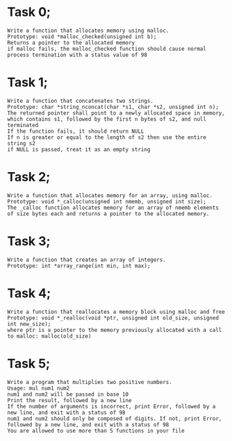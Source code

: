 # Task 0;
    Write a function that allocates memory using malloc.
    Prototype: void *malloc_checked(unsigned int b);
    Returns a pointer to the allocated memory
    if malloc fails, the malloc_checked function should cause normal process termination with a status value of 98

# Task 1;
    Write a function that concatenates two strings.
    Prototype: char *string_nconcat(char *s1, char *s2, unsigned int n);
    The returned pointer shall point to a newly allocated space in memory, which contains s1, followed by the first n bytes of s2, and null terminated
    If the function fails, it should return NULL
    If n is greater or equal to the length of s2 then use the entire string s2
    if NULL is passed, treat it as an empty string

# Task 2;
    Write a function that allocates memory for an array, using malloc.
    Prototype: void *_calloc(unsigned int nmemb, unsigned int size);
    The _calloc function allocates memory for an array of nmemb elements of size bytes each and returns a pointer to the allocated memory.

# Task 3;
    Write a function that creates an array of integers.
    Prototype: int *array_range(int min, int max);

# Task 4;
    Write a function that reallocates a memory block using malloc and free
    Prototype: void *_realloc(void *ptr, unsigned int old_size, unsigned int new_size);
    where ptr is a pointer to the memory previously allocated with a call to malloc: malloc(old_size)

# Task 5;
    Write a program that multiplies two positive numbers.
    Usage: mul num1 num2
    num1 and num2 will be passed in base 10
    Print the result, followed by a new line
    If the number of arguments is incorrect, print Error, followed by a new line, and exit with a status of 98
    num1 and num2 should only be composed of digits. If not, print Error, followed by a new line, and exit with a status of 98
    You are allowed to use more than 5 functions in your file